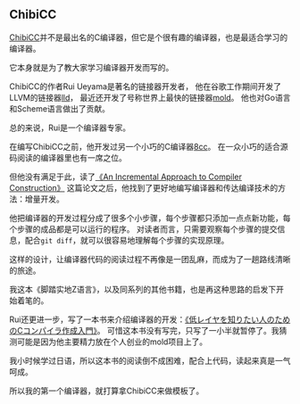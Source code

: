 ## ChibiCC

[ChibiCC](https://github.com/rui314/chibicc)并不是最出名的C编译器，但它是个很有趣的编译器，也是最适合学习的编译器。

它本身就是为了教大家学习编译器开发而写的。

ChibiCC的作者Rui Ueyama是著名的链接器开发者，
他在谷歌工作期间开发了LLVM的链接器[lld](https://lld.llvm.org/)，
最近还开发了号称世界上最快的链接器[mold](https://github.com/rui314/mold)。
他也对Go语言和Scheme语言做出了贡献。

总的来说，Rui是一个编译器专家。

在编写ChibiCC之前，他开发过另一个小巧的C编译器[8cc](https://github.com/rui314/8cc)。
在一众小巧的适合源码阅读的编译器里也有一席之位。

但他没有满足于此，读了[《An Incremental Approach to Compiler Construction》](http://scheme2006.cs.uchicago.edu/11-ghuloum.pdf)
这篇论文之后，他找到了更好地编写编译器和传达编译技术的方法：增量开发。

他把编译器的开发过程分成了很多个小步骤，每个步骤都只添加一点点新功能，每个步骤的成品都是可以运行的程序。
对读者而言，只需要观察每个步骤的提交信息，配合`git diff`，就可以很容易地理解每个步骤的实现原理。

这样的设计，让编译器代码的阅读过程不再像是一团乱麻，而成为了一趟路线清晰的旅途。

我这本《脚踏实地Z语言》，以及同系列的其他书籍，也是再这种思路的启发下开始着笔的。

Rui还更进一步，写了一本书来介绍编译器的开发：[《低レイヤを知りたい人のためのCコンパイラ作成入門》](https://www.sigbus.info/compilerbook)。
可惜这本书没有写完，只写了一小半就暂停了。我猜测可能是因为他主要精力放在个人创业的mold项目上了。

我小时候学过日语，所以这本书的阅读倒不成困难，配合上代码，读起来真是一气呵成。

所以我的第一个编译器，就打算拿ChibiCC来做模板了。

